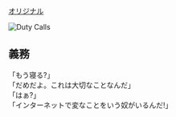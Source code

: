 [オリジナル](http://xkcd.com/386/)

![Duty Calls](http://imgs.xkcd.com/comics/duty_calls.png)

## 義務

「もう寝る?」  
「だめだよ。これは大切なことなんだ」  
「はぁ?」  
「インターネットで変なことをいう奴がいるんだ!」  
